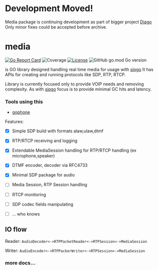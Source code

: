 # Development Moved!

Media package is continuing development as part of bigger project [Diago](https://github.com/emiago/diago)
Only minor fixes could be accepted before archive.


# media

[![Go Report Card](https://goreportcard.com/badge/github.com/emiago/sipgo)](https://goreportcard.com/report/github.com/emiago/sipgo)
![Coverage](https://img.shields.io/badge/coverage-38.1%25-blue)
[![License](https://img.shields.io/badge/License-BSD_2--Clause-orange.svg)](https://github.com/emiago/sipgo/LICENCE) 
![GitHub go.mod Go version](https://img.shields.io/github/go-mod/go-version/emiago/media)

is GO library designed handling real time media for usage with [sipgo](https://github.com/emiago/sipgo)
It has APIs for creating and running protocols like SDP, RTP, RTCP.

Library is currently focused only to provide VOIP needs and removing complexity. 
As with [sipgo](https://github.com/emiago/sipgo) focus is to provide minimal GC hits and latency.


### Tools using this
- [gophone](https://github.com/emiago/gophone)

Features:
- [x] Simple SDP build with formats alaw,ulaw,dtmf
- [x] RTP/RTCP receiving and logging
- [x] Extendable MediaSession handling for RTP/RTCP handling (ex microphone,speaker)
- [x] DTMF encoder, decoder via RFC4733
- [x] Minimal SDP package for audio
- [ ] Media Session, RTP Session handling
- [ ] RTCP monitoring
- [ ] SDP codec fields manipulating
- [ ] ... who knows


## IO flow

Reader:
`AudioDecoder<->RTPPacketReader<->RTPSession<->MediaSession`

Writer:
`AudioEncoder<->RTPPackerWriter<->RTPSession<->MediaSession`


### more docs...

